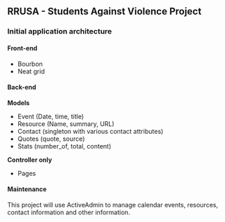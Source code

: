 ## RRUSA - Students Against Violence Project

### Initial application architecture

#### Front-end
* Bourbon
* Neat grid

#### Back-end
__Models__
* Event (Date, time, title)
* Resource (Name, summary, URL)
* Contact (singleton with various contact attributes)
* Quotes (quote, source)
* Stats (number_of, total, content)

__Controller only__
* Pages

#### Maintenance
This project will use ActiveAdmin to manage calendar events, resources, contact
information and other information.
